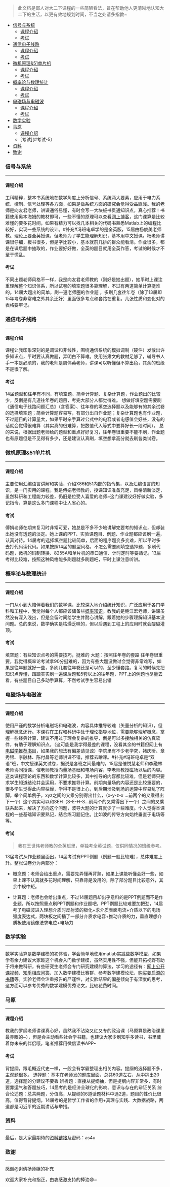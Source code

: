 > 此文档是鄙人对大二下课程的一些简陋看法，旨在帮助他人更清晰地认知大二下的生活，以更有效地规划时间，不当之处请多指教~

<!-- TOC -->

- [信号与系统](#信号与系统)
    - [课程介绍](#课程介绍)
    - [考试](#考试)
- [通信电子线路](#通信电子线路)
    - [课程介绍](#课程介绍-1)
    - [考试](#考试-1)
- [微机原理&51单片机](#微机原理51单片机)
    - [课程介绍](#课程介绍-2)
    - [考试](#考试-2)
- [概率论与数理统计](#概率论与数理统计)
    - [课程介绍](#课程介绍-3)
    - [考试](#考试-3)
- [电磁场与电磁波](#电磁场与电磁波)
    - [课程介绍](#课程介绍-4)
    - [考试](#考试-4)
- [数学实验](#数学实验)
- [马原](#马原)
    - [课程介绍](#课程介绍-5)
    - [考试](#考试-5）
- [资料](#资料)
- [致谢](#致谢)

<!-- /TOC -->
### 信号与系统
---
#### 课程介绍
工科精粹，整本书系统地在数学角度上分析信号、系统两大要素，应用于电力系统、控制、信号处理等各方面，如果是做系统方面的研究会觉得受益匪浅。我的老师是向友君老师，讲课通俗易懂，有时会写一大块板书贯通知识点，真心推荐！书籍使用奥本海姆的教材即可，一些不懂的原理可以查看[网上博客](http://blog.sina.com.cn/s/blog_a16ed9d601010td1.html)，这门课算是比较难懂的要多花时间，如果有精力可以找几本相关的代码书熟悉Matlab上的编程比较好，实现一些系统的设计。#补充#冯班电卓学的是全英版，15届由杨俊美老师教。理论上要全英授课，但老师为了学生能理解知识，基本用中文授课。杨老师讲课很仔细，板书很多，但是字比较小，基本就前几排的群众能看清。作业很多，都是在课后题中抽取的，作业要好好做，全英的题目就用全英作答，考试的时候才不至于慌乱。
#### 考试
不同出题老师风格不一样，我是向友君老师教的（刚好是她出题），她平时上课注重理解整个知识体系，所以试卷的填空题很多靠理解，不过有两道简单计算挺难的。14届大题出的简单，刷一遍老师圈的作业题 ，多刷几套往年卷（除了13届即15年考卷非常难之外其余还好）里面很多考点和套路在重复。几张性质和变化对的表格要牢记。
### 通信电子线路
---
#### 课程介绍
课程让我印象深刻的是调谐和非线性，围绕通信系统的模拟调制（硬件）发散出许多知识点，平时要认真做题，弄明白不算难。使用张肃文的教材足够了，辅导书人手一本是必须的，我的老师是周伟英老师，讲课可以听懂但不算出色，其余的班级不是很了解。
#### 考试
14届题型和往年有不同，有填空题、简单计算题、复杂计算题，作业题出的比较少，反倒是有几道往年卷的题目，考完大部分人都觉得难。
想做好填空题需要刷《通信电子线路问题汇总》（含答案）、往年卷的填空选择题以及能够有的其余试卷的选择填空题；简单计算题容易写，有部分出自作业题；复杂计算题也有作业题，不过题目的计算量大，如果平时亲手算过公式中的电容或者电感值会好些，没有的话就会觉得很难算（其实真的很难算，把数值代入等式中要算好长一段时间）。
总的来说，根据出题老师给的题型和重点好好复习，往年卷很重要不能不刷，作业题也有原题但是不见得有多少，还是建议认真刷，填空想拿高分就去刷各类试卷。
### 微机原理&51单片机
---
#### 课程介绍
主要使用汇编语言讲解和实验，介绍X86和51内部的指令集，以及汇编语言的知识，是一门实用的课程。我是傅娟老师教的，授课知识准备充足，风格清新淡定，虽然科研和工程能力较差，仍旧是位受人喜爱的老师~这门课建议好好做实验，多记指令，算是这么多门课程中让人省心的。
#### 考试
傅娟老师在期末复习时非常可爱，她总是不多不少地讲解完要考的知识点，但却装出她没有透题的淡定。她上课的PPT、实验课题目、例题、作业题都应该刷一遍，认真对待。14届考的选择填空题比较简单，后面的程序题变多变难，所以平时多去打代码读代码。如果按照14届的题型风格，不怎么需要刷填空选择题，多刷代码题，微机的码制转换、8255A和单片机的串口通信、计时定时等要熟记。13届考得比较难，按照这种风格能多刷题就多刷题吧，平时上课注意听讲。
### 概率论与数理统计
---
#### 课程介绍
一门从小到大陪伴着我们的数学课，比较深入地介绍统计知识，广泛应用于各门学科和工程中，我觉得每个人都应该储备些[概率知识](https://www.zhihu.com/question/19957534 "概率知识")。教我的是鲍江宏老师，讲课虽然没有深入浅出，但是会留时间给学生并耐心讲解，跟着她的步骤理解知识基本没问题。总的来说，数学确实是枯燥乏味的，但以后遇到工程上的应用时就会醍醐灌顶。
#### 考试
填空题：有些知识点考的需要技巧，挺难的
大题：按照往年卷的套路
往年卷很重要，我觉得概率论考试拿90分挺难的，因为有些大题没做过会觉得非常难写，如果是往年题就好一些，多刷几套往年卷还是可以的，至少懂套路。复习的时候先把知识点弄懂，踏踏实实刷一遍课后题和5套以上的往年题，PPT上的例题也尽量去看，有些题目自己多动手算算，不然考试手生容易出错
### 电磁场与电磁波
---
#### 课程介绍
使用严谨的数学分析电磁场和电磁波，内容具体推导较难（矢量分析的知识），但理解概念还行。本课程在工程和科研中处于理论指导地位，需要能够理解概念，掌握一些经典计算，建议不用过于理会复杂的推导，倒是可以多接触相关的仿真软件，有助于理解知识点。（这可能是我学得最差的课程，没看其余的书籍但网上有[电磁学推荐书目](https://www.zhihu.com/question/26376305 "电磁学推荐书目")，如果我的想法有偏差请见谅）学院里有不少老学究，褚庆昕、章秀银、李融林、陈付昌等老师讲课不错，推荐去蹭课。#补充#冯班电卓是“双语”班，中文授课英文试卷，据说是各班之间最难的。15届是催悦慧老师和李融林老师协同授课，催老师教授向量场基础和电场内容，李老师教授磁场以后的内容。这类课程理论的东西和数学计算比较多，其中推导的内容都比较难，但是老师只要求学生知道结论并会运用，不要求推导计算。前期向量场的内容还是比较重要的，很多学生觉得此内容枯燥，学得不是很上心，到后期涉及到场的运算中容易乱了阵脚。举个简单例子，xyz之间的叉乘分别得出什么，（x-y-z-x ...前两个的叉乘得出下一个）这个其实可以和SEH（S-E-H-S...前两个的叉乘得出下一个）之间的叉乘联系起来，解决了方向这个问题，波导大题的计算就少了一些难度。个人觉得本课程的一些基础知识要熟记，结合练习题记住。比如波的传导方向始终垂直于电场等等。

#### 考试
> 我在王世伟老师教的全英班里，单独考全英试题，仅供同情况的班级参考。

13届考试从作业题里面出，14届考试有PPT例题（例题一般比较难），总体难度上升。整张试卷分为两部分：

- 概念题：老师会给出重点，需要先弄懂再背熟，如果上课能听懂会好一些，如果上课不认真就多花时间理解，只靠背是没用的，除了部分题目比较意外，其余中规中矩。

- 计算题：老师也会给出重点，不过14届题目却出乎意料的是PPT例题而不是作业题，所以按照重点刷PPT例题和作业题吧，PPT例题比较难要加把劲，14届考了电磁波进入理想介质时反射波的极化+求介质表面电流+介质以下的电场强度表达式，两块板之间插了一部分介质求电容+推动介质的力，垂直理想介质板使用镜像法求电位+电场力

### 数学实验
---
数学实验算是数学建模的初体验，学会简单地使用matlab实践些数学模型，如果学有余力建议大家趁这个机会入门数学建模，虽然实用性不强，但能开拓视野有助于将来做科研，有些研究生老师会专门研究建模的算法，学习的途径有：[网上公开课视频](http://open.163.com/special/cuvocw/shuxuejianmo.html "网上公开课视频")、[知乎相应问答](https://www.zhihu.com/question/19714813 "知乎相应问答")、加入数学建模比赛群、参考数学建模论坛、[购买姜启源的书籍](http://blog.csdn.net/qq_21970857/article/details/44816793 "购买姜启源的书籍")等。实验老师会注重报告的严谨性，对实验结果的偏差倾向于有深度的思考，这方面可以参考优秀的数学建模优秀论文，比较花费时间。
### 马原
---
#### 课程介绍
教我的罗纲老师讲课真心好，虽然我不沾染又红又专的政治课（马原算是政治课里最养眼的~），但是会主动看些社会学书籍，也建议大家少刷知乎多读书，书里藏着你未来的伴侣哦，笔者推荐用微信读书APP~
#### 考试
背提纲，跟毛概近代史一样，一般会有学霸整理出相关内容。提纲的选择题不多，主观题很多。
选择题：基本在老师发的题库里面，总共60道左右，从中挑出20道，选择题的分建议不要丢
辨析题：直接从提纲抽，但是提纲内容非常多，有时要靠运气和答题技巧，14届考的是经济全球化的影响、意识与存在的辩证关系
综合论述题：总共两题，分值高，从提纲的6道话题材料中选2道，题目的性价比很高，值得背背提纲，14届考的是哲学工作者的作用+真理与实践、大数据战略，两道都是习近平的近期讲话与举措。

### 资料
---
最后，是大家最期待的[资料链接](http://pan.baidu.com/s/1pLdO0BL)及密码：as4u

### 致谢
---
感谢@谢倩扬师姐的补充

欢迎大家补充和指正，由衷感激支持的捧油:smile:~
